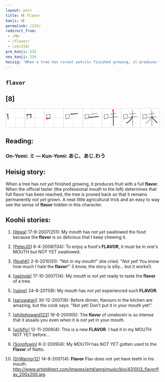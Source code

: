 ```yaml
---
layout: post
title: 味 flavor
kanji: 味
permalink: /233/
redirect_from:
 - /味/
 - /flavor/
 - /v4/219/
pre_kanji: 232
nex_kanji: 234
heisig: "When a tree has <i>not yet</i> finished growing, it produces fruit with a full <b>flavor</b>. When the official taster (the professional <i>mouth</i> to the left) determines that full flavor has been reached, the tree is pruned back so that it remains permanently <i>not yet</i> grown. A neat little agricultural trick and an easy to way see the sense of <b>flavor</b> hidden in this character."
---
```


## `flavor`

## [8]

<div class="stroke"><img src="../images/E591B3.png" /></div>

## Reading:

### On-Yomi: ミ &mdash; Kun-Yomi: あじ、あじ.わう

## Heisig story:

When a tree has <i>not yet</i> finished growing, it produces fruit with a full <b>flavor</b>. When the official taster (the professional <i>mouth</i> to the left) determines that full flavor has been reached, the tree is pruned back so that it remains permanently <i>not yet</i> grown. A neat little agricultural trick and an easy to way see the sense of <b>flavor</b> hidden in this character.

## Koohii stories:

1) [<a href="http://kanji.koohii.com/profile/lilpea">lilpea</a>] 17-8-2007(251): My <em>mouth</em> has <em>not yet</em> swallowed the food because the<strong> flavor</strong> is so delicious that I keep chewing it.

2) [<a href="http://kanji.koohii.com/profile/PeterJD">PeterJD</a>] 6-4-2008(134): To enjoy a food&#039;s<strong> FLAVOR</strong>, it must be in one&#039;s MOUTH but NOT YET swallowed.

3) [<a href="http://kanji.koohii.com/profile/NyahK">NyahK</a>] 2-8-2010(51): &quot;Not in my <em>mouth</em>!&quot; she cried. &quot;<em>Not yet</em>! You know how much I hate the<strong> flavor</strong>!&quot; (I know, the story is silly... but it works!).

4) [<a href="http://kanji.koohii.com/profile/gaijinda">gaijinda</a>] 17-10-2007(14): My <em>mouth</em> is <em>not yet</em> ready to taste the<strong> flavor</strong> of a tree.

5) [<a href="http://kanji.koohii.com/profile/raijne">raijne</a>] 24-8-2011(8): My <em>mouth</em> has <em>not yet</em> experienced such<strong> FLAVOR</strong>.

6) [<a href="http://kanji.koohii.com/profile/saruwatari">saruwatari</a>] 30-12-2007(8): Before dinner, flavours in the kitchen are amazing, but the cook says: &quot;Not yet! Don&#039;t put it in your mouth yet!&quot;.

7) [<a href="http://kanji.koohii.com/profile/philiphoward123">philiphoward123</a>] 16-6-2009(5): The<strong> flavor</strong> of umeboshi is so intense that it assails you even when it is <em>not yet</em> in your <em>mouth</em>.

8) [<a href="http://kanji.koohii.com/profile/uchifly">uchifly</a>] 12-11-2009(4): This is a new<strong> FLAVOR</strong>. I had it in my MOUTH NOT YET before...

9) [<a href="http://kanji.koohii.com/profile/Sonofswin">Sonofswin</a>] 6-2-2009(4): My <em>MOUTH</em> has <em>NOT YET</em> gotten used to the <strong>Flavor</strong> of Natto.

10) [<a href="http://kanji.koohii.com/profile/DrWarrior12">DrWarrior12</a>] 14-8-2007(4): <strong>Flavor</strong> Flav does not yet have teeth in his mouth. <a href="http://www.artistdirect.com/Images/artd/amg/music/bio/431003_flavorflav_200x200.jpg">http://www.artistdirect.com/Images/artd/amg/music/bio/431003_flavorflav_200x200.jpg</a>.
